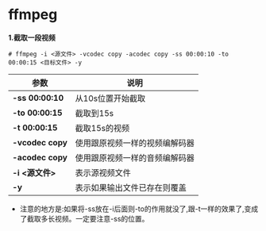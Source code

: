 # ffmpeg

**1.截取一段视频**
```
# ffmpeg -i <源文件> -vcodec copy -acodec copy -ss 00:00:10 -to 00:00:15 <目标文件> -y
```
**参数**|说明
-|-
**-ss 00:00:10**|从10s位置开始截取
**-to 00:00:15**|截取到15s
**-t 00:00:15**|截取15s的视频
**-vcodec copy**|使用跟原视频一样的视频编解码器
**-acodec copy**|使用跟原视频一样的音频编解码器
**-i <源文件>**|表示源视频文件
**-y**|表示如果输出文件已存在则覆盖

- 注意的地方是:如果将-ss放在-i后面则-to的作用就没了,跟-t一样的效果了,变成了截取多长视频。一定要注意-ss的位置。
